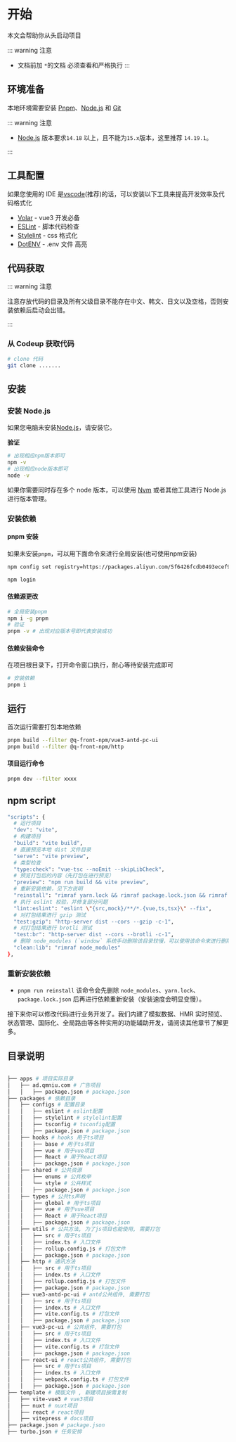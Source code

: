 # 开始

本文会帮助你从头启动项目

::: warning 注意
- 文档前加 `*`的文档 必须查看和严格执行
:::


## 环境准备

本地环境需要安装 [Pnpm](https://www.pnpm.cn/)、[Node.js](http://nodejs.org/) 和 [Git](https://git-scm.com/)

::: warning 注意

- [Node.js](http://nodejs.org/) 版本要求`14.18` 以上，且不能为`15.x`版本，这里推荐 `14.19.1`。

:::

## 工具配置

如果您使用的 IDE 是[vscode](https://code.visualstudio.com/)(推荐)的话，可以安装以下工具来提高开发效率及代码格式化

- [Volar](https://marketplace.visualstudio.com/items?itemName=johnsoncodehk.volar) - vue3 开发必备
- [ESLint](https://marketplace.visualstudio.com/items?itemName=dbaeumer.vscode-eslint) - 脚本代码检查
- [Stylelint](https://marketplace.visualstudio.com/items?itemName=stylelint.vscode-stylelint) - css 格式化
- [DotENV](https://marketplace.visualstudio.com/items?itemName=mikestead.dotenv) - .env 文件 高亮

## 代码获取

::: warning 注意

注意存放代码的目录及所有父级目录不能存在中文、韩文、日文以及空格，否则安装依赖后启动会出错。

:::

### 从 Codeup 获取代码

```bash
# clone 代码
git clone .......

```

## 安装

### 安装 Node.js

如果您电脑未安装[Node.js](https://nodejs.org/en/)，请安装它。

**验证**

```bash
# 出现相应npm版本即可
npm -v
# 出现相应node版本即可
node -v

```

如果你需要同时存在多个 node 版本，可以使用 [Nvm](https://github.com/nvm-sh/nvm) 或者其他工具进行 Node.js 进行版本管理。

### 安装依赖

#### pnpm 安装

如果未安装`pnpm`，可以用下面命令来进行全局安装(也可使用npm安装)

```bash
npm config set registry=https://packages.aliyun.com/5f6426fcdb0493ecef9118ab/npm/npm-registry/

npm login
```

#### 依赖源更改

```bash
# 全局安装pnpm
npm i -g pnpm
# 验证
pnpm -v # 出现对应版本号即代表安装成功
```

#### 依赖安装命令

在项目根目录下，打开命令窗口执行，耐心等待安装完成即可

```bash
# 安装依赖
pnpm i
```

## 运行
首次运行需要打包本地依赖

```bash
pnpm build --filter @q-front-npm/vue3-antd-pc-ui
pnpm build --filter @q-front-npm/http
```

#### 项目运行命令
```bash
pnpm dev --filter xxxx
```

## npm script

```bash
"scripts": {
  # 运行项目
  "dev": "vite",
  # 构建项目
  "build": "vite build",
  # 直接预览本地 dist 文件目录
  "serve": "vite preview",
  # 类型检查
  "type:check": "vue-tsc --noEmit --skipLibCheck",
  # 预览打包后的内容（先打包在进行预览）
  "preview": "npm run build && vite preview",
  # 重新安装依赖，见下方说明
  "reinstall": "rimraf yarn.lock && rimraf package.lock.json && rimraf node_modules && npm i",
  # 执行 eslint 校验，并修复部分问题
  "lint:eslint": "eslint \"{src,mock}/**/*.{vue,ts,tsx}\" --fix",
  # 对打包结果进行 gzip 测试
  "test:gzip": "http-server dist --cors --gzip -c-1",
  # 对打包结果进行 brotli 测试
  "test:br": "http-server dist --cors --brotli -c-1",
  # 删除 node_modules (`window` 系统手动删除该目录较慢，可以使用该命令来进行删除)
  "clean:lib": "rimraf node_modules"
},
```

### 重新安装依赖

- `pnpm run reinstall`
该命令会先删除 `node_modules`、`yarn.lock`、`package.lock.json` 后再进行依赖重新安装（安装速度会明显变慢）。

接下来你可以修改代码进行业务开发了。我们内建了模拟数据、HMR 实时预览、状态管理、国际化、全局路由等各种实用的功能辅助开发，请阅读其他章节了解更多。

## 目录说明

```bash

├── apps # 项目实际目录
│   ├── ad.qmniu.com # 广告项目
│   │   ├── package.json # package.json
├── packages # 依赖目录
│   ├── configs # 配置目录
│   │   ├── eslint # eslint配置
│   │   ├── stylelint # stylelint配置
│   │   ├── tsconfig # tsconfig配置
│   │   ├── package.json # package.json
│   ├── hooks # hooks 用于ts项目
│   │   ├── base # 用于ts项目
│   │   ├── vue # 用于vue项目
│   │   ├── React # 用于React项目
│   │   ├── package.json # package.json
│   ├── shared # 公共资源 
│   │   ├── enums # 公共枚举
│   │   └── style # 公共样式
│   │   ├── package.json # package.json
│   ├── types # 公共ts声明
│   │   ├── global # 用于ts项目
│   │   ├── vue # 用于vue项目
│   │   ├── React # 用于React项目
│   │   ├── package.json # package.json
│   ├── utils # 公共方法, 为了js项目也能使用, 需要打包
│   │   ├── src # 用于ts项目
│   │   ├── index.ts # 入口文件
│   │   ├── rollup.config.js # 打包文件
│   │   ├── package.json # package.json
│   ├── http # 通讯方法
│   │   ├── src # 用于ts项目
│   │   ├── index.ts # 入口文件
│   │   ├── rollup.config.js # 打包文件
│   │   ├── package.json # package.json
│   ├── vue3-antd-pc-ui # antd公共组件, 需要打包
│   │   ├── src # 用于ts项目
│   │   ├── index.ts # 入口文件
│   │   ├── vite.config.ts # 打包文件
│   │   ├── package.json # package.json
│   ├── vue3-pc-ui # 公共组件, 需要打包
│   │   ├── src # 用于ts项目
│   │   ├── index.ts # 入口文件
│   │   ├── vite.config.ts # 打包文件
│   │   ├── package.json # package.json
│   ├── react-ui # react公共组件, 需要打包
│   │   ├── src # 用于ts项目
│   │   ├── index.ts # 入口文件
│   │   ├── webpack.config.ts # 打包文件
│   │   ├── package.json # package.json
├── template # 模版文件 , 新建项目按需复制
│   ├── vite-vue3 # vue3项目
│   ├── nuxt # nuxt项目
│   ├── react # react项目
│   ├── vitepress # docs项目
├── package.json # package.json
├── turbo.json # 任务安排

```
